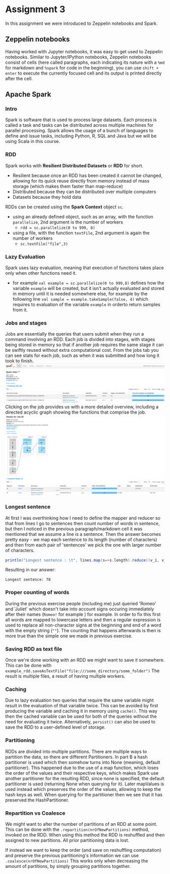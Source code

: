 # Assignment 3

In this assignment we were introduced to Zeppelin notebooks and Spark.

## Zeppelin notebooks
Having worked with Jupyter notebooks, it was easy to get used to Zeppelin notebooks. Similar to Jupyter/IPython notebooks, Zeppelin notebooks consist of cells (here called paragraphs, each indicating its nature with a `%md` for markdown and `%spark` for code in the beginning), you can use `shift + enter` to execute the currently focused cell and its output is printed directly after the cell.

## Apache Spark

### Intro
Spark is software that is used to process large datasets. Each process is called a task and tasks can be distributed across multiple machines for parallel processing. Spark allows the usage of a bunch of languages to define and issue tasks, including Python, R, SQL and Java but we will be using Scala in this course.

### RDD
Spark works with **Resilient Distributed Datasets** or **RDD** for short. 
* Resilient because once an RDD has been created it cannot be changed, allowing for its quick reuse directly from memory instead of mass storage  (which makes them faster than map-reduce)
* Distributed because they can be  distributed over multiple computers
* Datasets because they hold data

RDDs can be created using the **Spark Context** object `sc`.
* using an already defined object, such as an array, with the function `parallelize`, 2nd argument is the number of workers
    * `rdd = sc.parallelize(0 to 999, 8)`
* using a file, with the function `textFile`, 2nd argument is again the number of workers
    * `sc.textFile("file",3)`


### Lazy Evaluation
Spark uses lazy evaluation, meaning that execution of functions takes place only when other functions need it.
* for example `val example = sc.parallelize(0 to 999,8)` defines how the variable `example` will be created, but it isn't actually evaluated and stored in memory until it is needed somewhere else, for example by the following line `val sample = example.takeSample(false, 4)` which requires to evaluation of the variable `example` in orderto return samples from it.

### Jobs and stages

Jobs are essentially the queries that users submit when they run a command involving an RDD. Each job is divided into stages, with stages being stored in memory so that if another job requires the same stage it can be swiftly reused without extra computational cost. From the jobs tab you can see stats for each job, such as when it was submitted and how long it took to finish.
![jobs tab](images/jobs1.png)
Clicking on the job provides us with a more detailed overview, including a directed acyclic graph showing the functions that comprise the job.
![a job with dag](images/dag1.png)

### Longest sentence
At first I was overthinking how I need to define the mapper and reducer so that from lines I go to sentences then count number of words in sentence, but then I noticed in the previous paragraph/markdown cell it was mentioned that we assume a line is a sentence. Then the answer becomes pretty easy - we map each sentence to its length (number of characters) and then from each pair of 'sentences' we pick the one with larger number of characters.
```scala
println("Longest sentence : \t", lines.map(s=>s.length).reduce((v_i, v_j) => v_i max v_j))
```
Resulting in our answer:
```
Longest sentence: 78
```

### Proper counting of words
During the previous exercise people (including me) just queried 'Romeo' and 'Juliet' which doesn't take into account signs occuring immediately after their names (`Romeo!` for example ) for example. In order to fix this first all words are mapped to lowercase letters and then a regular expression is used to replace all non-character signs at the beginning and end of a word with the empty string (`""`). The counting that happens afterwards is then is more true than the simple one we made in previous exercise.

### Saving RDD as text file
Once we're done working with an RDD we might want to save it somewhere. This can be done with `example_rdd.saveAsTextFile("file:///some_directory/some_folder")` The result is multiple files, a result of having multiple workers.

### Caching
Due to lazy evaluation two queries that require the same variable might result in the evaluation of that variable twice. This can be avoided by first producing the variable and caching it in memory using `cache()`. This way then the cached variable can be used for both of the queries without the need for evaluating it twice. Alternatively, `persist()` can also be used to save the RDD to a user-defined level of storage.

### Partitioning
RDDs are divided into multiple partitions. There are multiple ways to partition the data, so there are different Partitioners. In part B a hash partitioner is used which then somehow turns into None (meaning, default partitioner). This happened due to the use of a map function, which loses the order of the values and their respective keys, which makes Spark use another partitioner for the resulting RDD, since none is specified, the default partitioner is used (returning None when querying for it). Later mapValues is used instead which preserves the order of the values, allowing to keep the hash  keys as well. When querying for the partitioner then we see that it has preserved the HashPartitioner.

### Repartition vs Coalesce

We might want to alter the number of partitions of an RDD at some point. This can be done with the `.repartition(nrOfNewPartitions)` method, invoked on the RDD. When using this method the RDD is reshuffled and then assigned to new partitions. All prior partitioning data is lost. 
 
If instead we want to keep the order (and save on reshuffling computation) and preserve the previous partitioning's information we can use `.coalesce(nrOfNewPartitions)` This works only when decreasing the amount of partitions, by simply grouping partitions together.
